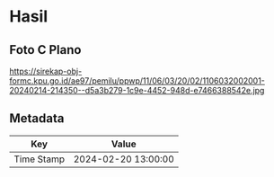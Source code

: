 # Hasil

## Foto C Plano

https://sirekap-obj-formc.kpu.go.id/ae97/pemilu/ppwp/11/06/03/20/02/1106032002001-20240214-214350--d5a3b279-1c9e-4452-948d-e7466388542e.jpg


## Metadata

| Key        | Value               |
| ---------- | ------------------- |
| Time Stamp | 2024-02-20 13:00:00 |



